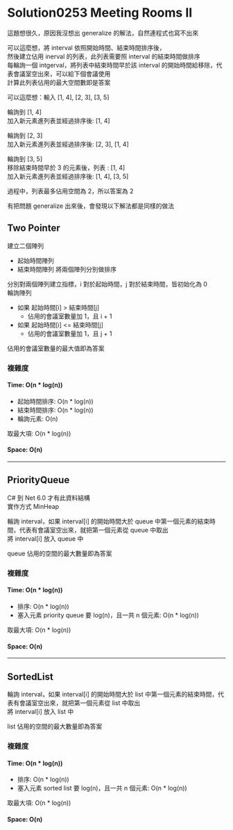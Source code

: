 # Solution0253 Meeting Rooms II

這題想很久，原因我沒想出 generalize 的解法，自然連程式也寫不出來  

可以這麼想，將 interval 依照開始時間、結束時間排序後，  
然後建立佔用 inerval 的列表，此列表需要照 interval 的結束時間做排序  
每輪詢一個 intgerval，將列表中結束時間早於該 interval 的開始時間給移除，代表會議室空出來，可以給下個會議使用  
計算此列表佔用的最大空間數即是答案

可以這麼想：輸入 [1, 4], [2, 3], [3, 5]  

輪詢到 [1, 4]  
加入新元素進列表並經過排序後: [1, 4]

輪詢到 [2, 3]  
加入新元素進列表並經過排序後: [2, 3], [1, 4]

輪詢到 [3, 5]  
移除結束時間早於 3 的元素後，列表 : [1, 4]  
加入新元素進列表並經過排序後: [1, 4], [3, 5]

過程中，列表最多佔用空間為 2，所以答案為 2

有把問題 generalize 出來後，會發現以下解法都是同樣的做法

## Two Pointer

建立二個陣列
- 起始時間陣列
- 結束時間陣列
將兩個陣列分別做排序  

分別對兩個陣列建立指標，i 對於起始時間，j 對於結束時間，皆初始化為 0  
輪詢陣列
- 如果 起始時間[i] > 結束時間[j]
  - 佔用的會議室數量加 1，且 i + 1
- 如果 起始時間[i] <= 結束時間[j]
  - 佔用的會議室數量加 1，且 j + 1

佔用的會議室數量的最大值即為答案

### 複雜度

#### Time: O(n * log(n))
- 起始時間排序: O(n * log(n))
- 結束時間排序: O(n * log(n))
- 輪詢元素: O(n)

取最大項: O(n * log(n))

#### Space: O(n)

---

## PriorityQueue

C# 到 Net 6.0 才有此資料結構  
實作方式 MinHeap

輪詢 interval，如果 interval[i] 的開始時間大於 queue 中第一個元素的結束時間，代表有會議室空出來，就把第一個元素從 queue 中取出  
將 interval[i] 放入 queue 中  

queue 佔用的空間的最大數量即為答案

### 複雜度

#### Time: O(n * log(n))
- 排序: O(n * log(n))
- 塞入元素 priority queue 要 log(n)，且一共 n 個元素: O(n * log(n))

取最大項: O(n * log(n))

#### Space: O(n)

---

## SortedList

輪詢 interval，如果 interval[i] 的開始時間大於 list 中第一個元素的結束時間，代表有會議室空出來，就把第一個元素從 list 中取出  
將 interval[i] 放入 list 中  

list 佔用的空間的最大數量即為答案

### 複雜度

#### Time: O(n * log(n))
- 排序: O(n * log(n))
- 塞入元素 sorted list 要 log(n)，且一共 n 個元素: O(n * log(n))

取最大項: O(n * log(n))

#### Space: O(n)